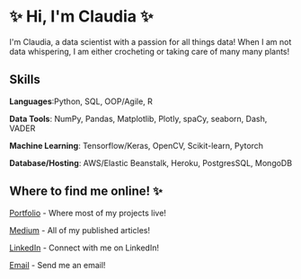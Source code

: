 

# ✨ Hi, I'm Claudia ✨ #



I'm Claudia, a data scientist with a passion for all things data! When I am not data whispering, I am either crocheting or taking care of many many plants!


## Skills 



**Languages**:Python, SQL, OOP/Agile, R

**Data Tools**: NumPy, Pandas, Matplotlib, Plotly, spaCy, seaborn, Dash, VADER

**Machine Learning**: Tensorflow/Keras, OpenCV, Scikit-learn, Pytorch

**Database/Hosting**: AWS/Elastic Beanstalk, Heroku, PostgresSQL, MongoDB


## Where to find me online! ✨ 


  
[Portfolio](https://www.claudiachajon.me) - Where most of my projects live!

[Medium](https://medium.com/@claudia.chajon) - All of my published articles!

[LinkedIn](https://www.linkedin.com/in/claudia-chajon/) - Connect with me on LinkedIn!

[Email](mailto:claudia.chajon@gmail.com) - Send me an email!




<!--
**claudiasofiaC/claudiasofiaC** is a ✨ _special_ ✨ repository because its `README.md` (this file) appears on your GitHub profile.

-->
